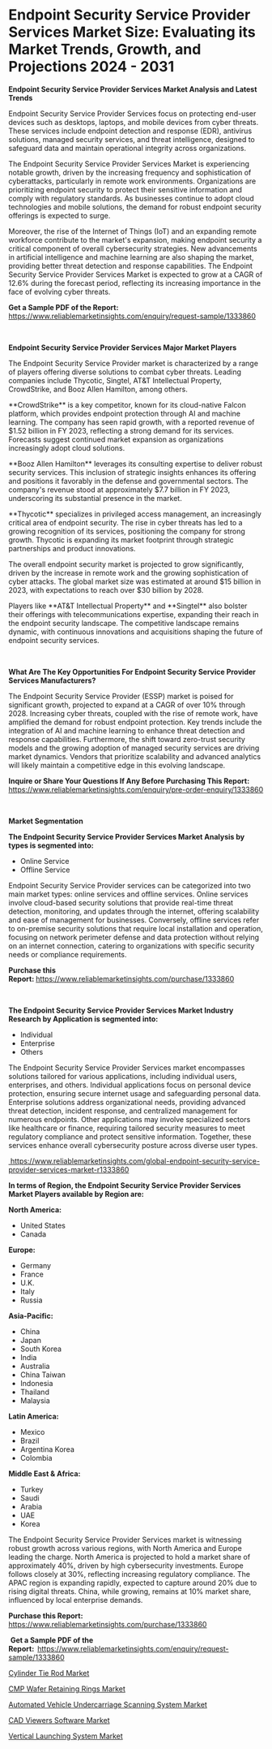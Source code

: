 <p><h1>Endpoint Security Service Provider Services Market Size: Evaluating its Market Trends, Growth, and Projections 2024 - 2031</h1></p><p><strong>Endpoint Security Service Provider Services Market Analysis and Latest Trends</strong></p>
<p><p>Endpoint Security Service Provider Services focus on protecting end-user devices such as desktops, laptops, and mobile devices from cyber threats. These services include endpoint detection and response (EDR), antivirus solutions, managed security services, and threat intelligence, designed to safeguard data and maintain operational integrity across organizations.</p><p>The Endpoint Security Service Provider Services Market is experiencing notable growth, driven by the increasing frequency and sophistication of cyberattacks, particularly in remote work environments. Organizations are prioritizing endpoint security to protect their sensitive information and comply with regulatory standards. As businesses continue to adopt cloud technologies and mobile solutions, the demand for robust endpoint security offerings is expected to surge.</p><p>Moreover, the rise of the Internet of Things (IoT) and an expanding remote workforce contribute to the market's expansion, making endpoint security a critical component of overall cybersecurity strategies. New advancements in artificial intelligence and machine learning are also shaping the market, providing better threat detection and response capabilities. The Endpoint Security Service Provider Services Market is expected to grow at a CAGR of 12.6% during the forecast period, reflecting its increasing importance in the face of evolving cyber threats.</p></p>
<p><strong>Get a Sample PDF of the Report:&nbsp;</strong> <a href="https://www.reliablemarketinsights.com/enquiry/request-sample/1333860?utm_campaign=1398&utm_medium=2&utm_source=Github&utm_content=ia&utm_term=01102024&utm_id=endpoint-security-service-provider-services">https://www.reliablemarketinsights.com/enquiry/request-sample/1333860</a></p>
<p>&nbsp;</p>
<p><strong>Endpoint Security Service Provider Services Major Market Players</strong></p>
<p><p>The Endpoint Security Service Provider market is characterized by a range of players offering diverse solutions to combat cyber threats. Leading companies include Thycotic, Singtel, AT&T Intellectual Property, CrowdStrike, and Booz Allen Hamilton, among others.</p><p>**CrowdStrike** is a key competitor, known for its cloud-native Falcon platform, which provides endpoint protection through AI and machine learning. The company has seen rapid growth, with a reported revenue of $1.52 billion in FY 2023, reflecting a strong demand for its services. Forecasts suggest continued market expansion as organizations increasingly adopt cloud solutions.</p><p>**Booz Allen Hamilton** leverages its consulting expertise to deliver robust security services. This inclusion of strategic insights enhances its offering and positions it favorably in the defense and governmental sectors. The company's revenue stood at approximately $7.7 billion in FY 2023, underscoring its substantial presence in the market.</p><p>**Thycotic** specializes in privileged access management, an increasingly critical area of endpoint security. The rise in cyber threats has led to a growing recognition of its services, positioning the company for strong growth. Thycotic is expanding its market footprint through strategic partnerships and product innovations.</p><p>The overall endpoint security market is projected to grow significantly, driven by the increase in remote work and the growing sophistication of cyber attacks. The global market size was estimated at around $15 billion in 2023, with expectations to reach over $30 billion by 2028.</p><p>Players like **AT&T Intellectual Property** and **Singtel** also bolster their offerings with telecommunications expertise, expanding their reach in the endpoint security landscape. The competitive landscape remains dynamic, with continuous innovations and acquisitions shaping the future of endpoint security services.</p></p>
<p>&nbsp;</p>
<p><strong>What Are The Key Opportunities For Endpoint Security Service Provider Services Manufacturers?</strong></p>
<p><p>The Endpoint Security Service Provider (ESSP) market is poised for significant growth, projected to expand at a CAGR of over 10% through 2028. Increasing cyber threats, coupled with the rise of remote work, have amplified the demand for robust endpoint protection. Key trends include the integration of AI and machine learning to enhance threat detection and response capabilities. Furthermore, the shift toward zero-trust security models and the growing adoption of managed security services are driving market dynamics. Vendors that prioritize scalability and advanced analytics will likely maintain a competitive edge in this evolving landscape.</p></p>
<p><strong>Inquire or Share Your Questions If Any Before Purchasing This Report:</strong> <a href="https://www.reliablemarketinsights.com/enquiry/pre-order-enquiry/1333860?utm_campaign=1398&utm_medium=2&utm_source=Github&utm_content=ia&utm_term=01102024&utm_id=endpoint-security-service-provider-services">https://www.reliablemarketinsights.com/enquiry/pre-order-enquiry/1333860</a></p>
<p>&nbsp;</p>
<p><strong>Market Segmentation</strong></p>
<p><strong>The Endpoint Security Service Provider Services Market Analysis by types is segmented into:</strong></p>
<p><ul><li>Online Service</li><li>Offline Service</li></ul></p>
<p><p>Endpoint Security Service Provider services can be categorized into two main market types: online services and offline services. Online services involve cloud-based security solutions that provide real-time threat detection, monitoring, and updates through the internet, offering scalability and ease of management for businesses. Conversely, offline services refer to on-premise security solutions that require local installation and operation, focusing on network perimeter defense and data protection without relying on an internet connection, catering to organizations with specific security needs or compliance requirements.</p></p>
<p><strong>Purchase this Report:&nbsp;</strong><a href="https://www.reliablemarketinsights.com/purchase/1333860?utm_campaign=1398&utm_medium=2&utm_source=Github&utm_content=ia&utm_term=01102024&utm_id=endpoint-security-service-provider-services">https://www.reliablemarketinsights.com/purchase/1333860</a></p>
<p>&nbsp;</p>
<p><strong>The Endpoint Security Service Provider Services Market Industry Research by Application is segmented into:</strong></p>
<p><ul><li>Individual</li><li>Enterprise</li><li>Others</li></ul></p>
<p><p>The Endpoint Security Service Provider Services market encompasses solutions tailored for various applications, including individual users, enterprises, and others. Individual applications focus on personal device protection, ensuring secure internet usage and safeguarding personal data. Enterprise solutions address organizational needs, providing advanced threat detection, incident response, and centralized management for numerous endpoints. Other applications may involve specialized sectors like healthcare or finance, requiring tailored security measures to meet regulatory compliance and protect sensitive information. Together, these services enhance overall cybersecurity posture across diverse user types.</p></p>
<p><a href="https://www.reliablemarketinsights.com/global-endpoint-security-service-provider-services-market-r1333860?utm_campaign=1398&utm_medium=2&utm_source=Github&utm_content=ia&utm_term=01102024&utm_id=endpoint-security-service-provider-services">&nbsp;https://www.reliablemarketinsights.com/global-endpoint-security-service-provider-services-market-r1333860</a></p>
<p><strong>In terms of Region, the Endpoint Security Service Provider Services Market Players available by Region are:</strong></p>
<p>
    <p> <strong> North America: </strong>
        <ul>
            <li>United States</li>
            <li>Canada</li>
        </ul>
        </p> 
    <p> <strong> Europe: </strong>
        <ul>
            <li>Germany</li>
            <li>France</li>
            <li>U.K.</li>
            <li>Italy</li>
            <li>Russia</li>
        </ul>
        </p> 
    <p> <strong> Asia-Pacific: </strong>
        <ul>
            <li>China</li>
            <li>Japan</li>
            <li>South Korea</li>
            <li>India</li>
            <li>Australia</li>
            <li>China Taiwan</li>
            <li>Indonesia</li>
            <li>Thailand</li>
            <li>Malaysia</li>
        </ul>
        </p> 
    <p> <strong> Latin America: </strong>
        <ul>
            <li>Mexico</li>
            <li>Brazil</li>
            <li>Argentina Korea</li>
            <li>Colombia</li>
        </ul>
        </p> 
    <p> <strong> Middle East & Africa: </strong>
        <ul>
            <li>Turkey</li>
            <li>Saudi</li>
            <li>Arabia</li>
            <li>UAE</li>
            <li>Korea</li>
        </ul>
    </p>
    </p>
<p><p>The Endpoint Security Service Provider Services market is witnessing robust growth across various regions, with North America and Europe leading the charge. North America is projected to hold a market share of approximately 40%, driven by high cybersecurity investments. Europe follows closely at 30%, reflecting increasing regulatory compliance. The APAC region is expanding rapidly, expected to capture around 20% due to rising digital threats. China, while growing, remains at 10% market share, influenced by local enterprise demands.</p></p>
<p><strong>Purchase this Report: </strong><a href="https://www.reliablemarketinsights.com/purchase/1333860?utm_campaign=1398&utm_medium=2&utm_source=Github&utm_content=ia&utm_term=01102024&utm_id=endpoint-security-service-provider-services">https://www.reliablemarketinsights.com/purchase/1333860</a></p>
<p>&nbsp;<strong>Get a Sample PDF of the Report:&nbsp;&nbsp;</strong><a href="https://www.reliablemarketinsights.com/enquiry/request-sample/1333860?utm_campaign=1398&utm_medium=2&utm_source=Github&utm_content=ia&utm_term=01102024&utm_id=endpoint-security-service-provider-services">https://www.reliablemarketinsights.com/enquiry/request-sample/1333860</a></p>
<p><strong></strong></p>
<p><p><a href="https://www.linkedin.com/pulse/cylinder-tie-rod-market-essentials-key-players-demand-drivers-5w4pf?utm_campaign=1398&utm_medium=2&utm_source=Github&utm_content=ia&utm_term=01102024&utm_id=endpoint-security-service-provider-services">Cylinder Tie Rod Market</a></p><p><a href="https://issuu.com/reportprime-2/docs/cmp-wafer-retaining-rings-market-si_91bda8adfddbb9?utm_campaign=1398&utm_medium=2&utm_source=Github&utm_content=ia&utm_term=01102024&utm_id=endpoint-security-service-provider-services">CMP Wafer Retaining Rings Market</a></p><p><a href="https://issuu.com/reportprime-2/docs/automated-vehicle-undercarriage-sca_edf6006a87795e?utm_campaign=1398&utm_medium=2&utm_source=Github&utm_content=ia&utm_term=01102024&utm_id=endpoint-security-service-provider-services">Automated Vehicle Undercarriage Scanning System Market</a></p><p><a href="https://github.com/jordond5lezama/Market-Research-Report-List-1/blob/main/cad-viewers-software-market.md?utm_campaign=1398&utm_medium=2&utm_source=Github&utm_content=ia&utm_term=01102024&utm_id=endpoint-security-service-provider-services">CAD Viewers Software Market</a></p><p><a href="https://www.linkedin.com/pulse/global-vertical-launching-system-market-sector2024-2031-saxaf?utm_campaign=1398&utm_medium=2&utm_source=Github&utm_content=ia&utm_term=01102024&utm_id=endpoint-security-service-provider-services">Vertical Launching System Market</a></p></p>